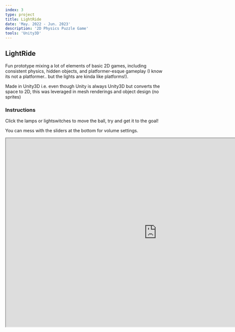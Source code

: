 ```yaml
---
index: 3
type: project
title: LightRide
date: 'May. 2022 - Jun. 2023'
description: '2D Physics Puzzle Game'
tools: 'Unity3D'
---
```

## LightRide
Fun prototype mixing a lot of elements of basic 2D games, including consistent physics, hidden objects, and platformer-esque gameplay (I know its not a platformer.. but the lights are kinda like platforms!).

Made in Unity3D i.e. even though Unity is always Unity3D but converts the space to 2D, this was leveraged in mesh renderings and object design (no sprites)
### Instructions
Click the lamps or lightswitches to move the ball, try and get it to the goal!

You can mess with the sliders at the bottom for volume settings.

<iframe src="https://i.simmer.io/@trooms/lightride" style="width:960px;height:600px"></iframe>